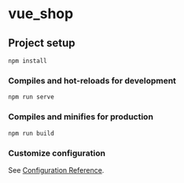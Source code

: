 <!--
 * @Author: luoheng
 * @Date: 2022-01-14 23:13:40
 * @LastEditTime: 2022-03-03 01:45:11
 * @LastEditors: luoheng
 * @Description: 
 * God help those who help themselves
-->
# vue_shop

## Project setup
```
npm install
```

### Compiles and hot-reloads for development
```
npm run serve
```

### Compiles and minifies for production
```
npm run build
```

### Customize configuration
See [Configuration Reference](https://cli.vuejs.org/config/).   
